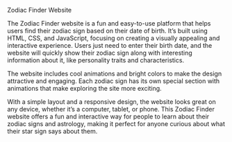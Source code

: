  Zodiac Finder Website

The Zodiac Finder website is a fun and easy-to-use platform that helps users find their zodiac sign based on their date of birth. It’s built using HTML, CSS, and JavaScript, focusing on creating a visually appealing and interactive experience. Users just need to enter their birth date, and the website will quickly show their zodiac sign along with interesting information about it, like personality traits and characteristics.

The website includes cool animations and bright colors to make the design attractive and engaging. Each zodiac sign has its own special section with animations that make exploring the site more exciting.

With a simple layout and a responsive design, the website looks great on any device, whether it’s a computer, tablet, or phone. This Zodiac Finder website offers a fun and interactive way for people to learn about their zodiac signs and astrology, making it perfect for anyone curious about what their star sign says about them.

